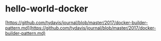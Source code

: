 # hello-world-docker
[https://github.com/tydavis/journal/blob/master/2017/docker-builder-pattern.md](https://github.com/tydavis/journal/blob/master/2017/docker-builder-pattern.md)
